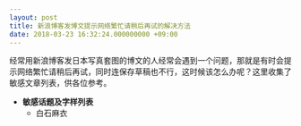```yaml
---
layout: post
title: 新浪博客发博文提示网络繁忙请稍后再试的解决方法
date: 2018-03-23 16:32:24.000000000 +09:00
---
```

经常用新浪博客发日本写真套图的博文的人经常会遇到一个问题，那就是有时会提示网络繁忙请稍后再试，同时连保存草稿也不行，这时候该怎么办呢？这里收集了敏感文章列表，供各位参考。
- **敏感话题及字样列表**<br>
    *   白石麻衣<br>

<br>
    
